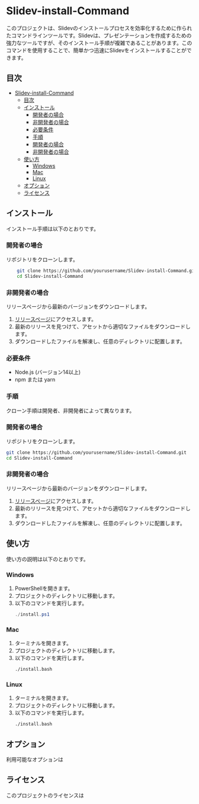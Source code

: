 # Slidev-install-Command
このプロジェクトは、Slidevのインストールプロセスを効率化するために作られたコマンドラインツールです。Slidevは、プレゼンテーションを作成するための強力なツールですが、そのインストール手順が複雑であることがあります。このコマンドを使用することで、簡単かつ迅速にSlidevをインストールすることができます。

## 目次
- [Slidev-install-Command](#slidev-install-command)
  - [目次](#目次)
  - [インストール](#インストール)
    - [開発者の場合](#開発者の場合)
    - [非開発者の場合](#非開発者の場合)
    - [必要条件](#必要条件)
    - [手順](#手順)
    - [開発者の場合](#開発者の場合-1)
    - [非開発者の場合](#非開発者の場合-1)
  - [使い方](#使い方)
    - [Windows](#windows)
    - [Mac](#mac)
    - [Linux](#linux)
  - [オプション](#オプション)
  - [ライセンス](#ライセンス)

## インストール
インストール手順は以下のとおりです。

### 開発者の場合
リポジトリをクローンします。
```sh
    git clone https://github.com/yourusername/Slidev-install-Command.git
    cd Slidev-install-Command
```

### 非開発者の場合
リリースページから最新のバージョンをダウンロードします。
1. [リリースページ](https://github.com/yourusername/Slidev-install-Command/releases)にアクセスします。
2. 最新のリリースを見つけて、アセットから適切なファイルをダウンロードします。
3. ダウンロードしたファイルを解凍し、任意のディレクトリに配置します。

### 必要条件
- Node.js (バージョン14以上)
- npm または yarn

### 手順
クローン手順は開発者、非開発者によって異なります。
### 開発者の場合
リポジトリをクローンします。
```sh
git clone https://github.com/yourusername/Slidev-install-Command.git
cd Slidev-install-Command
```

### 非開発者の場合
リリースページから最新のバージョンをダウンロードします。
1. [リリースページ](https://github.com/yourusername/Slidev-install-Command/releases)にアクセスします。
2. 最新のリリースを見つけて、アセットから適切なファイルをダウンロードします。
3. ダウンロードしたファイルを解凍し、任意のディレクトリに配置します。


## 使い方
使い方の説明は以下のとおりです。

### Windows
1. PowerShellを開きます。
2. プロジェクトのディレクトリに移動します。
3. 以下のコマンドを実行します。
    ```powershell
    ./install.ps1
    ```

### Mac
1. ターミナルを開きます。
2. プロジェクトのディレクトリに移動します。
3. 以下のコマンドを実行します。
    ```sh
    ./install.bash
    ```

### Linux
1. ターミナルを開きます。
2. プロジェクトのディレクトリに移動します。
3. 以下のコマンドを実行します。
    ```sh
    ./install.bash
    ```

## オプション
利用可能なオプションは

## ライセンス
このプロジェクトのライセンスは